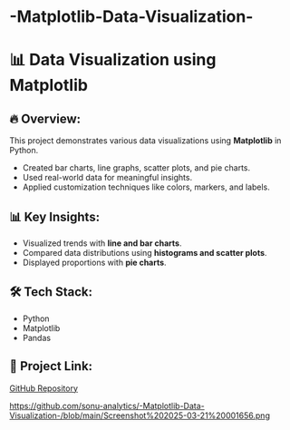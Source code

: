 # -Matplotlib-Data-Visualization-

# 📊 Data Visualization using Matplotlib  

## 🔥 **Overview:**  
This project demonstrates various data visualizations using **Matplotlib** in Python.  
- Created bar charts, line graphs, scatter plots, and pie charts.  
- Used real-world data for meaningful insights.  
- Applied customization techniques like colors, markers, and labels.  

## 📊 **Key Insights:**  
- Visualized trends with **line and bar charts**.  
- Compared data distributions using **histograms and scatter plots**.  
- Displayed proportions with **pie charts**.  

## 🛠️ **Tech Stack:**  
- Python  
- Matplotlib  
- Pandas  

## 🔗 **Project Link:**  
[GitHub Repository](https://github.com/sonu-analytics/-Matplotlib-Data-Visualization-.git)  

https://github.com/sonu-analytics/-Matplotlib-Data-Visualization-/blob/main/Screenshot%202025-03-21%20001656.png
